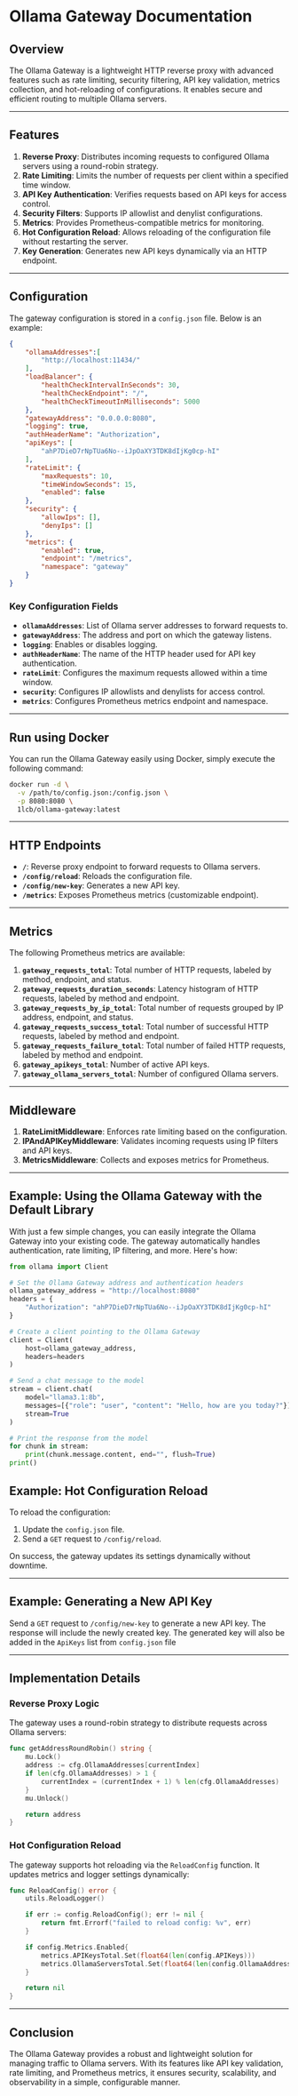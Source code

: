 # Ollama Gateway Documentation

## Overview

The Ollama Gateway is a lightweight HTTP reverse proxy with advanced features such as rate limiting, security filtering, API key validation, metrics collection, and hot-reloading of configurations. It enables secure and efficient routing to multiple Ollama servers.

---

## Features

1. **Reverse Proxy**: Distributes incoming requests to configured Ollama servers using a round-robin strategy.
2. **Rate Limiting**: Limits the number of requests per client within a specified time window.
3. **API Key Authentication**: Verifies requests based on API keys for access control.
4. **Security Filters**: Supports IP allowlist and denylist configurations.
5. **Metrics**: Provides Prometheus-compatible metrics for monitoring.
6. **Hot Configuration Reload**: Allows reloading of the configuration file without restarting the server.
7. **Key Generation**: Generates new API keys dynamically via an HTTP endpoint.

---

## Configuration

The gateway configuration is stored in a `config.json` file. Below is an example:

```json
{
    "ollamaAddresses":[
        "http://localhost:11434/"
    ],
    "loadBalancer": {
        "healthCheckIntervalInSeconds": 30,
        "healthCheckEndpoint": "/",
        "healthCheckTimeoutInMilliseconds": 5000
    },
    "gatewayAddress": "0.0.0.0:8080",
    "logging": true,
    "authHeaderName": "Authorization",
    "apiKeys": [
        "ahP7DieD7rNpTUa6No--iJpOaXY3TDK8dIjKg0cp-hI"
    ],
    "rateLimit": {
        "maxRequests": 10,
        "timeWindowSeconds": 15,
        "enabled": false
    },
    "security": {
        "allowIps": [],
        "denyIps": []
    },
    "metrics": {
        "enabled": true,
        "endpoint": "/metrics",
        "namespace": "gateway"
    }
}
```

### Key Configuration Fields

- **`ollamaAddresses`**: List of Ollama server addresses to forward requests to.
- **`gatewayAddress`**: The address and port on which the gateway listens.
- **`logging`**: Enables or disables logging.
- **`authHeaderName`**: The name of the HTTP header used for API key authentication.
- **`rateLimit`**: Configures the maximum requests allowed within a time window.
- **`security`**: Configures IP allowlists and denylists for access control.
- **`metrics`**: Configures Prometheus metrics endpoint and namespace.

---

## Run using Docker

You can run the Ollama Gateway easily using Docker, simply execute the following command:

```bash
docker run -d \
  -v /path/to/config.json:/config.json \
  -p 8080:8080 \
  1lcb/ollama-gateway:latest
```

---

## HTTP Endpoints

- **`/`**: Reverse proxy endpoint to forward requests to Ollama servers.
- **`/config/reload`**: Reloads the configuration file.
- **`/config/new-key`**: Generates a new API key.
- **`/metrics`**: Exposes Prometheus metrics (customizable endpoint).

---

## Metrics

The following Prometheus metrics are available:

1. **`gateway_requests_total`**: Total number of HTTP requests, labeled by method, endpoint, and status.
2. **`gateway_requests_duration_seconds`**: Latency histogram of HTTP requests, labeled by method and endpoint.
3. **`gateway_requests_by_ip_total`**: Total number of requests grouped by IP address, endpoint, and status.
4. **`gateway_requests_success_total`**: Total number of successful HTTP requests, labeled by method and endpoint.
5. **`gateway_requests_failure_total`**: Total number of failed HTTP requests, labeled by method and endpoint.
6. **`gateway_apikeys_total`**: Number of active API keys.
7. **`gateway_ollama_servers_total`**: Number of configured Ollama servers.

---

## Middleware

1. **RateLimitMiddleware**: Enforces rate limiting based on the configuration.
2. **IPAndAPIKeyMiddleware**: Validates incoming requests using IP filters and API keys.
3. **MetricsMiddleware**: Collects and exposes metrics for Prometheus.

---

## Example: Using the Ollama Gateway with the Default Library

With just a few simple changes, you can easily integrate the Ollama Gateway into your existing code. The gateway automatically handles authentication, rate limiting, IP filtering, and more. Here's how:

```python
from ollama import Client

# Set the Ollama Gateway address and authentication headers
ollama_gateway_address = "http://localhost:8080"
headers = {
    "Authorization": "ahP7DieD7rNpTUa6No--iJpOaXY3TDK8dIjKg0cp-hI"
}

# Create a client pointing to the Ollama Gateway
client = Client(
    host=ollama_gateway_address,
    headers=headers
)

# Send a chat message to the model
stream = client.chat(
    model="llama3.1:8b",
    messages=[{"role": "user", "content": "Hello, how are you today?"}],
    stream=True
)

# Print the response from the model
for chunk in stream:
    print(chunk.message.content, end="", flush=True)
print()
```


## Example: Hot Configuration Reload

To reload the configuration:

1. Update the `config.json` file.
2. Send a `GET` request to `/config/reload`.

On success, the gateway updates its settings dynamically without downtime.

---

## Example: Generating a New API Key

Send a `GET` request to `/config/new-key` to generate a new API key. The response will include the newly created key. The generated key will also be added in the `ApiKeys` list from `config.json` file

---

## Implementation Details

### Reverse Proxy Logic

The gateway uses a round-robin strategy to distribute requests across Ollama servers:

```go
func getAddressRoundRobin() string {
    mu.Lock()
    address := cfg.OllamaAddresses[currentIndex]
    if len(cfg.OllamaAddresses) > 1 {
        currentIndex = (currentIndex + 1) % len(cfg.OllamaAddresses)
    }
    mu.Unlock()

    return address
}
```

### Hot Configuration Reload

The gateway supports hot reloading via the `ReloadConfig` function. It updates metrics and logger settings dynamically:

```go
func ReloadConfig() error {
    utils.ReloadLogger()

    if err := config.ReloadConfig(); err != nil {
        return fmt.Errorf("failed to reload config: %v", err)
    }

	if config.Metrics.Enabled{
		metrics.APIKeysTotal.Set(float64(len(config.APIKeys)))
		metrics.OllamaServersTotal.Set(float64(len(config.OllamaAddresses)))
	}

    return nil
}
```

---

## Conclusion

The Ollama Gateway provides a robust and lightweight solution for managing traffic to Ollama servers. With its features like API key validation, rate limiting, and Prometheus metrics, it ensures security, scalability, and observability in a simple, configurable manner.
